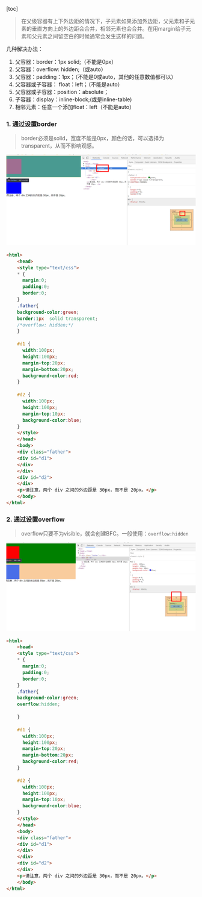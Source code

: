 [toc]


> 在父级容器有上下外边距的情况下，子元素如果添加外边距，父元素和子元素的垂直方向上的外边距会合并，相邻元素也会合并。在用margin给子元素和父元素之间留空白的时候通常会发生这样的问题。

几种解决办法：

1. 父容器：border：1px solid;（不能是0px）
2. 父容器：overflow: hidden;（或auto）
3. 父容器：padding：1px；（不能是0或auto，其他的任意数值都可以）
4. 父容器或子容器： float：left；（不能是auto）
5. 父容器或子容器：position：absolute；
6. 子容器：display：inline-block;(或是inline-table)
7. 相邻元素：任意一个添加float：left（不能是auto）


### 1. 通过设置border
> border必须是solid，宽度不能是0px，颜色的话，可以选择为transparent，从而不影响观感。

![避免margin合并的方法0.png](./image/margin外边距合并/避免margin合并的方法0.png)


```html
<html>
    <head>
    <style type="text/css">
    * {
      margin:0;
      padding:0;
      border:0;
    }
    .father{
    background-color:green;
    border:1px  solid transparent; 
    /*overflow: hidden;*/
    }
    
    #d1 {
      width:100px;
      height:100px;
      margin-top:20px;
      margin-bottom:20px;
      background-color:red;
    }
    
    #d2 {
      width:100px;
      height:100px;
      margin-top:10px;
      background-color:blue;
    }
    </style>
    </head>
    <body>
    <div class="father">
    <div id="d1">
    </div>
    </div>
    <div id="d2">
    </div>
    <p>请注意，两个 div 之间的外边距是 30px，而不是 20px。</p>
    </body>
</html>
```

### 2. 通过设置overflow
> overflow只要不为visible，就会创建BFC。一般使用：`overflow:hidden`

![避免margin合并的方法.png](./image/margin外边距合并/避免margin合并的方法.png)


```html
<html>
    <head>
    <style type="text/css">
    * {
      margin:0;
      padding:0;
      border:0;
    }
    .father{
    background-color:green;
    overflow:hidden;
    
    }
    
    #d1 {
      width:100px;
      height:100px;
      margin-top:20px;
      margin-bottom:20px;
      background-color:red;
    }
    
    #d2 {
      width:100px;
      height:100px;
      margin-top:10px;
      background-color:blue;
    }
    </style>
    </head>
    <body>
    <div class="father">
    <div id="d1">
    </div>
    </div>
    <div id="d2">
    </div>
    <p>请注意，两个 div 之间的外边距是 30px，而不是 20px。</p>
    </body>
</html>
```